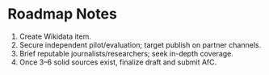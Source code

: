 # Roadmap Notes
1) Create Wikidata item.
2) Secure independent pilot/evaluation; target publish on partner channels.
3) Brief reputable journalists/researchers; seek in-depth coverage.
4) Once 3–6 solid sources exist, finalize draft and submit AfC.
